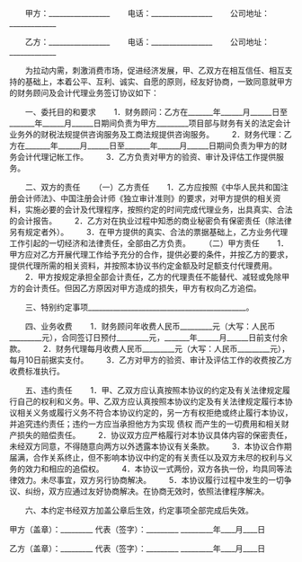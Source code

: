 
 


　　甲方：_________________
　　电话：_________________
　　公司地址：_____________


　　乙方：_________________
　　电话：_________________
　　公司地址：_____________


　　为拉动内需，刺激消费市场，促进经济发展，甲、乙双方在相互信任、相互支持的基础上，本着公平、互利、诚实、自愿的原则，经友好协商，一致同意就甲方的财务顾问及会计代理业务签订协议如下：


　　一、委托目的和要求
　　1．财务顾问：乙方在_______年______月______日至_______年______月______日期间负责为甲方_________项目部与财务有关的法定会计业务外的财税法规提供咨询服务及工商法规提供咨询服务。
　　2．财务代理：乙方在_______年______月______日至_______年______月______日期间负责为甲方的财务会计代理记帐工作。
　　3．乙方负责对甲方的验资、审计及评估工作提供服务。


　　二、双方的责任
　　（一）乙方责任
　　1．乙方应按照《中华人民共和国注册会计师法》、中国注册会计师《独立审计准则》的要求，对甲方提供的相关资料，实施必要的会计及代理程序，按照约定的时间完成代理业务，出具真实、合法的会计报告。
　　2．乙方对在执业过程中知悉的商业秘密负有保密责任（除法律另有规定者外）。
　　3．在甲方提供的真实、合法的票据基础上，乙方业务代理工作引起的一切经济和法律责任，全部由乙方负责。
　　（二）甲方责任
　　1．甲方应对乙方开展代理工作给予充分的合作，提供必要的条件，并按乙方的要求，提供代理所需的相关资料，并按照本协议书约定金额及时足额支付代理费用。
　　2．甲方按规定承担全部会计责任，乙方的代理责任不能替代、减轻或免除甲方的会计责任。但因乙方原因对甲方造成的损失，甲方有权向乙方追偿。


　　三、特别约定事项____________________________________________。


　　四、业务收费
　　1．财务顾问年收费人民币_________元（大写：人民币_________元），合同签订日预付_________元，_______年______月______日前支付余款。
　　2．财务代理每月收费人民币_________元（大写：人民币_________元），每月10日前据实支付。
　　3．乙方对甲方的验资、审计及评估工作的收费按乙方收费标准执行。


　　五、违约责任
　　1．甲、乙双方应认真按照本协议的约定及有关法律规定履行自己的权利和义务。甲、乙双方应认真按照本协议约定及有关法律规定履行本协议相关义务或履行义务不符合本协议约定的，另一方有权拒绝或终止履行本协议，并追究违约责任；违约一方应当承担他方为实现
债权
而产生的一切费用和相关财产损失的赔偿责任。
　　2．协议双方应严格履行对本协议具体内容的保密责任，未经双方同意，不得随意向两方以外透露本协议有关条款。
　　3．本协议合作期届满，合作关系终止，但不影响本协议中约定的有关责任以及双方未尽的权利与义务的效力和相应的追偿权。
　　4．本协议一式两份，双方各执一份，均具同等法律效力。未尽事宜，双方另行协商解决。
　　5．本协议履行过程中发生的一切争议、纠纷，双方应通过友好协商解决。在协商无效时，依照法律程序解决。


　　六、本约定书经双方加盖公章后生效，约定事项全部完成后失效。


 


甲方（盖章）：_________
代表（签字）：_________
_________年____月____日


乙方（盖章）：_________
代表（签字）：_________
_________年____月____日
 


 

 
 
 
 
 
  


  
 

  


  


  
 
 
 
 

